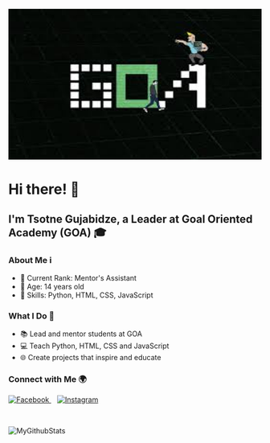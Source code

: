 <p align="center">
  <img src="image_2024-07-23_121303924.png" alt="GOA Logo" width="1000" height="300">
</p>

# Hi there! 👋

## I'm Tsotne Gujabidze, a Leader at Goal Oriented Academy (GOA) 🎓

### About Me ℹ️
- 🌟 Current Rank: Mentor's Assistant
- 🎂 Age: 14 years old
- 🚀 Skills: Python, HTML, CSS, JavaScript

### What I Do 🌟
- 📚 Lead and mentor students at GOA
- 💻 Teach Python, HTML, CSS and JavaScript
- 🌐 Create projects that inspire and educate

### Connect with Me 🌍
<p align="left">
  <a href="https://www.facebook.com/cotne.gujabidze.9/">
    <img src="https://upload.wikimedia.org/wikipedia/commons/5/51/Facebook_f_logo_%282019%29.svg" height="30" alt="Facebook">
  </a>&nbsp;&nbsp;
  <a href="https://www.instagram.com/ajugstar/">
    <img src="https://upload.wikimedia.org/wikipedia/commons/a/a5/Instagram_icon.png" height="30" alt="Instagram">
  </a>
</p>
<br>
<p><img align="left" src="https://github-readme-stats.vercel.app/api/top-langs?username=tsotnegujabidze&show_icons=true&locale=en&layout=compact" alt="MyGithubStats" /></p>
